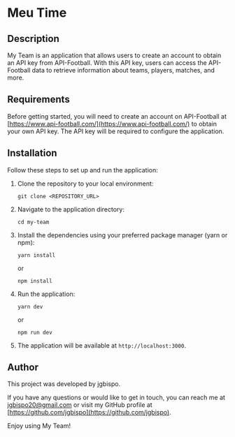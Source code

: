 # Meu Time

## Description

My Team is an application that allows users to create an account to obtain an API key from API-Football. With this API key, users can access the API-Football data to retrieve information about teams, players, matches, and more.

## Requirements

Before getting started, you will need to create an account on API-Football at [https://www.api-football.com/](https://www.api-football.com/) to obtain your own API key. The API key will be required to configure the application.

## Installation

Follow these steps to set up and run the application:

1. Clone the repository to your local environment:

   ```
   git clone <REPOSITORY_URL>
   ```

2. Navigate to the application directory:

   ```
   cd my-team
   ```

3. Install the dependencies using your preferred package manager (yarn or npm):

   ```
   yarn install
   ```
   or
   ```
   npm install
   ```

4. Run the application:

   ```
   yarn dev
   ```
   or
   ```
   npm run dev
   ```

5. The application will be available at `http://localhost:3000`.

## Author

This project was developed by jgbispo.

If you have any questions or would like to get in touch, you can reach me at <jgbispo20@gmail.com> or visit my GitHub profile at [https://github.com/jgbispo](https://github.com/jgbispo).

Enjoy using My Team!